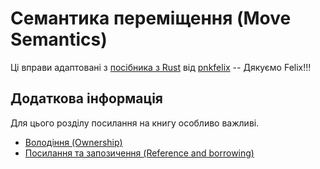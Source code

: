 # Семантика переміщення (Move Semantics)

Ці вправи адаптовані з [посібника з Rust](https://pnkfelix.github.io/rust-examples-icfp2014/) від [pnkfelix](https://github.com/pnkfelix) -- Дякуємо Felix!!!

## Додаткова інформація

Для цього розділу посилання на книгу особливо важливі.

- [Володіння (Ownership)](https://doc.rust-lang.org/book/ch04-01-what-is-ownership.html)
- [Посилання та запозичення (Reference and borrowing)](https://doc.rust-lang.org/book/ch04-02-references-and-borrowing.html)
